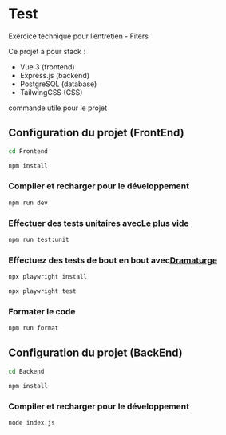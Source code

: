 # Test

Exercice technique pour l’entretien - Fiters

Ce projet a pour stack :
- Vue 3 (frontend)  
- Express.js (backend)
- PostgreSQL (database)
- TailwingCSS (CSS)


commande utile pour le projet 

## Configuration du projet (FrontEnd)

```sh
cd Frontend 
```

```sh
npm install
```

### Compiler et recharger pour le développement

```sh
npm run dev
```

### Effectuer des tests unitaires avec[Le plus vide](https://vitest.dev/)

```sh
npm run test:unit
```

### Effectuez des tests de bout en bout avec[Dramaturge](https://playwright.dev)

```sh
npx playwright install

npx playwright test
```

### Formater le code

```sh
npm run format
```
## Configuration du projet (BackEnd)

```sh
cd Backend 
```

```sh
npm install
```

### Compiler et recharger pour le développement

```sh
node index.js
```